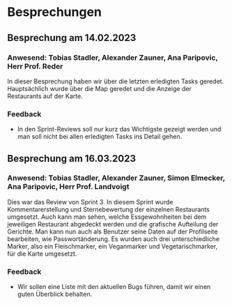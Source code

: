 # Besprechungen
## Besprechung am 14.02.2023
### Anwesend: Tobias Stadler, Alexander Zauner, Ana Paripovic, Herr Prof. Reder
In dieser Besprechung haben wir über die letzten erledigten Tasks geredet. Hauptsächlich wurde über die Map geredet und die Anzeige der Restaurants auf der Karte.

### Feedback
- In den Sprint-Reviews soll nur kurz das Wichtigste gezeigt werden und man soll nicht bei allen erledigten Tasks ins Detail gehen.

## Besprechung am 16.03.2023
### Anwesend: Tobias Stadler, Alexander Zauner, Simon Elmecker, Ana Paripovic, Herr Prof. Landvoigt
Dies war das Review von Sprint 3. In diesem Sprint wurde Kommentarerstellung und Sternebewertung der einzelnen Restaurants umgesetzt. Auch kann man sehen, welche Essgewohnheiten bei dem jeweiligen Restaurant abgedeckt werden und die grafische Aufteilung der Gerichte. Man kann nun auch als Benutzer seine Daten auf der Profilseite bearbeiten, wie Passwortänderung. Es wurden auch drei unterschiedliche Marker, also ein Fleischmarker, ein Veganmarker und Vegetarischmarker, für die Karte umgesetzt. 

### Feedback
- Wir sollen eine Liste mit den aktuellen Bugs führen, damit wir einen guten Überblick behalten.
